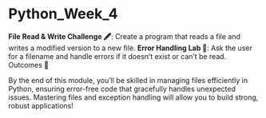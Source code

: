 # Python_Week_4
**File Read & Write Challenge 🖋️**: Create a program that reads a file and writes a modified version to a new file.
**Error Handling Lab 🧪**: Ask the user for a filename and handle errors if it doesn’t exist or can’t be read.
Outcomes 🎉

By the end of this module, you’ll be skilled in managing files efficiently in Python, ensuring error-free code that gracefully handles unexpected issues. Mastering files and exception handling will allow you to build strong, robust applications!